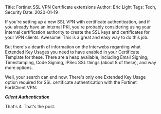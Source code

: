 Title: Fortinet SSL VPN Certificate extensions
Author: Eric Light
Tags: Tech, Security
Date: 2020-01-19

If you're setting up a new SSL VPN with certificate authentication, and if you already have an internal PKI, you're probably considering using your internal certification authority to create the SSL keys and certificates for your VPN clients.  Awesome!  This is a great and easy way to do this job.

But there's a dearth of information on the Interwebs regarding what Extended Key Usages you need to have enabled in your Certificate Template for these.  There are a heap available, including Email Signing, Timestamping, Code Signing, IPSec SSL things (about 8 of these), and way more options.

Well, your search can end now.  There's only one Extended Key Usage option required for SSL certificate authentication with the Fortinet FortiClient VPN:

**_Client Authentication_**

That's it.  That's the post.
